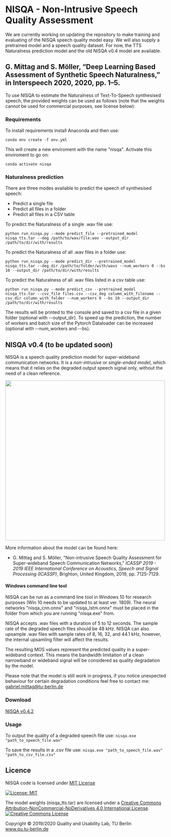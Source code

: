 
# NISQA - Non-Intrusive Speech Quality Assessment

We are currently working on updating the repository to make training and evaluating of the NISQA speech quality model easy. We will also supply a pretrained model and a speech quality dataset. For now, the TTS Naturalness prediction model and the old NISQA v0.4 model are available.

## G. Mittag and S. Möller, “Deep Learning Based Assessment of Synthetic Speech Naturalness,” in Interspeech 2020, 2020, pp. 1–5.

To use NISQA to estimate the Naturalness of Text-To-Speech synthesised speech, the provided weights can be used as follows (note that the weights cannot be used for commercial purposes, see license below):

### Requirements

To install requirements install Anaconda and then use:

```setup
conda env create -f env.yml
```

This will create a new enviroment with the name "nisqa". Activate this enviroment to go on:

```setup2
conda activate nisqa
```

### Naturalness prediction
There are three modes available to predict the speech of synthesised speech:
* Predict a single file
* Predict all files in a folder
* Predict all files in a CSV table

To predict the Naturalness of a single .wav file use:
```single file
python run_nisqa.py --mode predict_file --pretrained_model nisqa_tts.tar --deg /path/to/wav/file.wav --output_dir /path/to/dir/with/results
```
To predict the Naturalness of all .wav files in a folder use:
```single file
python run_nisqa.py --mode predict_dir --pretrained_model nisqa_tts.tar --deg_dir /path/to/folder/with/wavs --num_workers 0 --bs 10 --output_dir /path/to/dir/with/results
```

To predict the Naturalness of all .wav files listed in a csv table use:
```single file
python run_nisqa.py --mode predict_csv --pretrained_model nisqa_tts.tar --csv_file files.csv --csv_deg column_with_filename --csv_dir column_with_folder --num_workers 0 --bs 10 --output_dir /path/to/dir/with/results
```

The results will be printed to the console and saved to a csv file in a given folder (optional with --output_dir). To speed up the prediction, the number of workers and batch size of the Pytorch Dataloader can be increased (optional with --num_workers and --bs).

## NISQA v0.4 (to be updated soon)
NISQA is a speech quality prediction model for super-wideband communication networks. It is a *non-intrusive* or *single-ended model*, which means that it relies on the degraded output speech signal only, without the need of a clean reference. 


<img src="https://github.com/gabrielmittag/NISQA/blob/master/model.png" width="500">


More information about the model can be found here:

 - G. Mittag and S. Möller, "Non-intrusive Speech Quality Assessment for Super-wideband Speech Communication Networks," *ICASSP 2019 - 2019 IEEE International Conference on Acoustics, Speech and Signal Processing (ICASSP)*, Brighton, United Kingdom, 2019, pp. 7125-7129.
 
#### Windows command line tool
NISQA can be run as a command line tool in Windows 10 for research purposes (Win 10 needs to be updated to at least ver. 1809). The neural networks "nisqa_cnn.onnx" and "nisqa_lstm.onnx" must be placed in the folder from which you are running "nisqa.exe" from.

NISQA accepts .wav files with a duration of 5 to 12 seconds. The sample rate of the degraded speech files should be 48 kHz. NISQA can also upsample .wav files with sample rates of 8, 16, 32, and 44.1 kHz, however, the internal upsamling filter will affect the results.

The resulting MOS values represent the predicted quality in a super-wideband context. This means the bandwidth limitation of a clean narrowband or wideband signal will be considered as quality degradation by the model.

Please note that the model is still work in progress, if you notice unexpected behaviour for certain degradation conditions feel free to contact me: gabriel.mittag@tu-berlin.de

### Download
[NISQA v0.4.2](https://github.com/gabrielmittag/NISQA/releases/download/v0.4.2/nisqa.zip)

### Usage
To output the quality of a degraded speech file use: `nisqa.exe "path_to_speech_file.wav"`

To save the results in a .csv file use: `nisqa.exe "path_to_speech_file.wav" "path_to_csv_file.csv"`

## Licence
NISQA code is licensed under [MIT License](https://github.com/gabrielmittag/NISQA/blob/master/LICENSE)

[![License: MIT](https://img.shields.io/badge/License-MIT-yellow.svg)](https://opensource.org/licenses/MIT)

The model weights (nisqa_tts.tar) are licensed under a <a rel="license" href="http://creativecommons.org/licenses/by-nc-nd/4.0/">Creative Commons Attribution-NonCommercial-NoDerivatives 4.0 International License</a>.
<a rel="license" href="http://creativecommons.org/licenses/by-nc-nd/4.0/"><img alt="Creative Commons License" style="border-width:0" src="https://i.creativecommons.org/l/by-nc-nd/4.0/88x31.png" /></a><br />

Copyright © 2019/2020 Quality and Usability Lab, TU Berlin  
www.qu.tu-berlin.de

